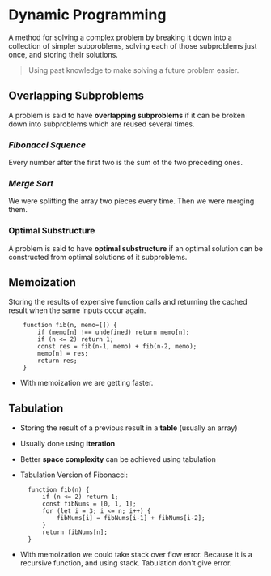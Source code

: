 # Dynamic Programming
A method for solving a complex problem by breaking it down into a collection of simpler subproblems, solving each of those subproblems just once, and storing their solutions.

> Using past knowledge to make solving a future problem easier.

## Overlapping Subproblems
A problem is said to have **overlapping subproblems** if it can be broken down into subproblems which are reused several times.

### *Fibonacci Squence*
Every number after the first two is the sum of the two preceding ones.
### *Merge Sort* 
We were splitting the array two pieces every time. Then we were merging them.

### Optimal Substructure
A problem is said to have **optimal substructure** if an optimal solution can be constructed from optimal solutions of it subproblems.

## Memoization
Storing the results of expensive function calls and returning the cached result when the same inputs occur again.
        
        function fib(n, memo=[]) {
            if (memo[n] !== undefined) return memo[n];
            if (n <= 2) return 1;
            const res = fib(n-1, memo) + fib(n-2, memo);
            memo[n] = res;
            return res;
        }

- With memoization we are getting faster. 

## Tabulation
- Storing the result of a previous result in a **table** (usually an array)
- Usually done using **iteration**
- Better **space complexity** can be achieved using tabulation
- Tabulation Version of Fibonacci: 

        function fib(n) {
            if (n <= 2) return 1;
            const fibNums = [0, 1, 1];
            for (let i = 3; i <= n; i++) {
                fibNums[i] = fibNums[i-1] + fibNums[i-2];
            }
            return fibNums[n];
        }

- With memoization we could take stack over flow error. Because it is a recursive function, and using stack. Tabulation don't give error.